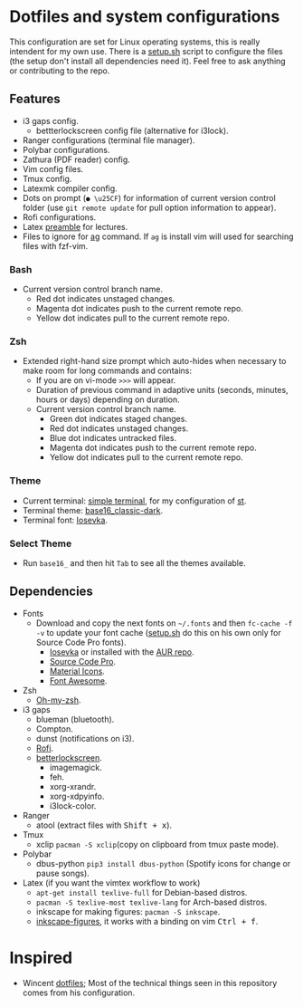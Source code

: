 # Dotfiles and system configurations

This configuration are set for Linux operating systems, this is really intendent for my own use.  There is a [setup.sh](https://github.com/fredo0522/Dotfiles/blob/master/setup.sh) script to configure the files (the setup don't install all dependencies need it). Feel free to ask anything or contributing to the repo.

## Features
* i3 gaps config.
    * bettterlockscreen config file (alternative for i3lock).
* Ranger configurations (terminal file manager).
* Polybar configurations.
* Zathura (PDF reader) config.
* Vim config files.
* Tmux config.
* Latexmk compiler config.
* Dots on prompt (`● \u25CF`) for information of current version control folder (use `git remote update` for pull option information to appear).
* Rofi configurations.
* Latex [preamble](https://github.com/fredo0522/dotfiles/blob/master/latex/preamble.tex) for lectures.
* Files to ignore for [ag](https://github.com/ggreer/the_silver_searcher) command. If `ag` is install vim will used for searching files with fzf-vim.

### Bash
* Current version control branch name.
    * Red dot indicates unstaged changes.
    * Magenta dot indicates push to the current remote repo.
    * Yellow dot indicates pull to the current remote repo.

### Zsh
* Extended right-hand size prompt which auto-hides when necessary to make room for long commands and contains:
    * If you are on vi-mode `>>>` will appear.
    * Duration of previous command in adaptive units (seconds, minutes, hours or days) depending on duration.
    * Current version control branch name.
        * Green dot indicates staged changes.
        * Red dot indicates unstaged changes.
        * Blue dot indicates untracked files.
        * Magenta dot indicates push to the current remote repo.
        * Yellow dot indicates pull to the current remote repo.

### Theme
* Current terminal: [simple terminal](https://st.suckless.org/), for my configuration of [st](https://github.com/fredo0522/st).
* Terminal theme: [base16_classic-dark](https://github.com/chriskempson/base16-shell).
* Terminal font: [Iosevka](https://github.com/be5invis/Iosevka/tree/master).

### Select Theme
* Run `base16_` and then hit `Tab` to see all the themes available.

## Dependencies
* Fonts
   * Download and copy the next fonts on `~/.fonts` and then `fc-cache -f -v` to update your font cache ([setup.sh](https://github.com/fredo0522/Dotfiles/blob/master/setup.sh) do this on his own only for Source Code Pro fonts).
      * [Iosevka](https://github.com/be5invis/Iosevka/tree/master) or installed with the [AUR repo](https://aur.archlinux.org/packages/ttf-iosevka/).
      * [Source Code Pro](https://github.com/adobe-fonts/source-code-pro).
      * [Material Icons](https://github.com/google/material-design-icons).
      * [Font Awesome](https://fontawesome.com/).
* Zsh
    * [Oh-my-zsh](https://github.com/robbyrussell/oh-my-zsh).
* i3 gaps
    * blueman (bluetooth).
    * Compton.
    * dunst (notifications on i3).
    * [Rofi](https://github.com/davatorium/rofi).
    * [betterlockscreen](https://github.com/pavanjadhaw/betterlockscreen).
        * imagemagick.
        * feh.
        * xorg-xrandr.
        * xorg-xdpyinfo.
        * i3lock-color.
* Ranger
    * atool (extract files with <kbd>Shift + x</kbd>).
* Tmux
    * xclip `pacman -S xclip`(copy on clipboard from tmux paste mode).
* Polybar
    * dbus-python `pip3 install dbus-python` (Spotify icons for change or pause songs).
* Latex (if you want the vimtex workflow to work)
    * `apt-get install texlive-full` for Debian-based distros.
    * `pacman -S texlive-most texlive-lang` for Arch-based distros.
    * inkscape for making figures: `pacman -S inkscape`.
    * [inkscape-figures](https://github.com/gillescastel/inkscape-figures), it works with a binding on vim <kbd>Ctrl + f</kbd>.

# Inspired
* Wincent [dotfiles](https://github.com/wincent/wincent); Most of the technical things seen in this repository comes from his configuration.

